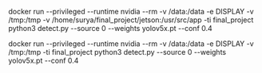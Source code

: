 docker run --privileged --runtime nvidia --rm  -v /data:/data -e DISPLAY -v /tmp:/tmp -v /home/surya/final_project/jetson:/usr/src/app -ti final_project python3 detect.py --source 0 --weights yolov5x.pt --conf 0.4

docker run --privileged --runtime nvidia --rm  -v /data:/data -e DISPLAY -v /tmp:/tmp -ti final_project python3 detect.py --source 0 --weights yolov5x.pt --conf 0.4